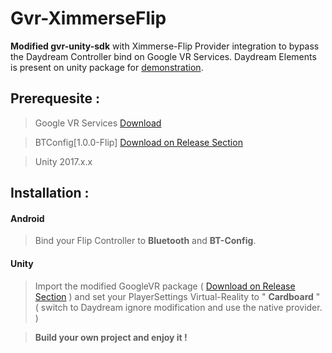 # Gvr-XimmerseFlip

**Modified gvr-unity-sdk** with Ximmerse-Flip Provider integration to bypass the Daydream Controller bind on Google VR Services. Daydream Elements is present on unity package for [demonstration](https://github.com/tazzkiller/Gvr-XimmerseFlip/releases/).

## Prerequesite : 
> Google VR Services  [Download](https://play.google.com/store/apps/details?id=com.google.vr.vrcore)

> BTConfig[1.0.0-Flip] [Download on Release Section](https://github.com/tazzkiller/Gvr-XimmerseFlip/releases/ )

> Unity 2017.x.x
## Installation :
#### Android
> Bind your Flip Controller to **Bluetooth** and **BT-Config**.

#### Unity
> Import the modified GoogleVR package ( [Download on Release Section](https://github.com/tazzkiller/Gvr-XimmerseFlip/releases/) ) and set your PlayerSettings Virtual-Reality to " **Cardboard** " ( switch to Daydream ignore modification and use the native provider. ) 

> **Build your own project and enjoy it !**